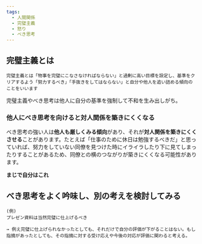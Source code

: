 ```yaml
---
tags:
  - 人間関係
  - 完璧主義
  - 怒り
  - べき思考
---
```

## 完璧主義とは
```
完璧主義とは「物事を完璧にこなさなければならない」と過剰に高い目標を設定し、基準をクリアするよう「努力するべき」「手抜きをしてはならない」と自分や他人を追い詰める傾向のことをいいます
```

完璧主義やべき思考は他人に自分の基準を強制して不和を生み出しがち。

### 他人にべき思考を向けると対人関係を築きにくくなる

べき思考の強い人は**他人も厳しくみる傾向**があり、それが**対人関係を築きにくくさせる**ことがあります。たとえば「仕事のために休日は勉強するべきだ」と思っていれば、努力をしていない同僚を見つけた時にイライラしたり下に見てしまったりすることがあるため、同僚との横のつながりが築きにくくなる可能性があります。

**まじで自分はこれ**

## べき思考をよく吟味し、別の考えを検討してみる

```
(例)
プレゼン資料は当然完璧に仕上げるべき

→ 例え完璧に仕上げられなかったとしても、それだけで自分の評価が下がることはない。もし指摘があったとしても、その指摘に対する受け応えや今後の対応が評価に関わると考える。
```

